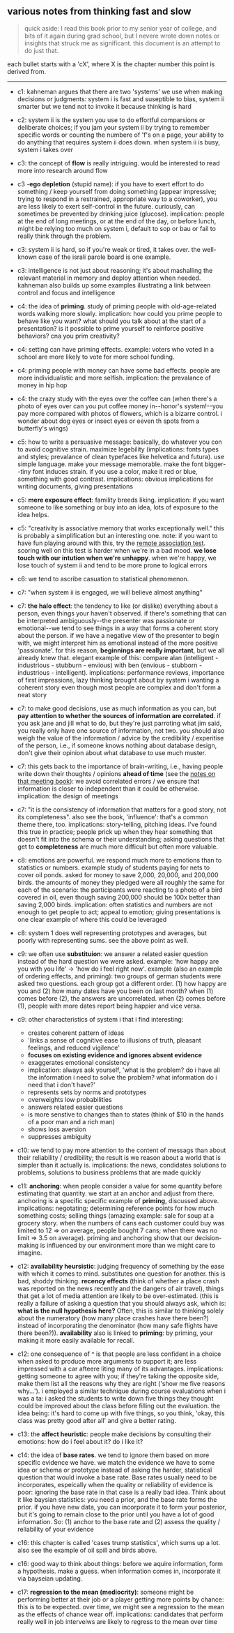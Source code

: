 ## various notes from __thinking fast and slow__

> quick aside: I read this book prior to my senior year of college, and bits of it again during grad school, but I nevere wrote down notes or insights that struck me as significant. this document is an attempt to do just that. 

each bullet starts with a 'cX', where X is the chapter number this point is derived from.

-----------

- c1: kahneman argues that there are two 'systems' we use when making decisions or judgments: system i is fast and suseptible to bias, system ii smarter but we tend not to invoke it because thinking is hard

- c2: system ii is the system you use to do effortful comparsions or deliberate choices; if you jam your system ii by trying to remember specific words or counting the numbere of 'f's on a page, your ability to do anything that requires system ii does down. when system ii is busy, system i takes over

- c3: the concept of __flow__ is really intriguing. would be interested to read more into research around flow

- c3 -__ego depletion__ (stupid name): if you have to exert effort to do something / keep yourself from doing something (appear impressive; trying to respond in a restrained, appropriate way to a coworker), you are less likely to exert self-control in the future. curiously, can sometimes be prevented by drinking juice (glucose). implication: people at the end of long meetings, or at the end of the day, or before lunch, might be relying too much on system i, default to sop or bau or fail to really think through the problem.

- c3: system ii is hard, so if you're weak or tired, it takes over. the well-known case of the israli parole board is one example.

- c3: intelligence is not just about reasoning; it's about mashalling the relevant material in memory and deploy attention when needed. kahneman also builds up some examples illustrating a link between control and focus and intelligence 

- c4: the idea of __priming__. study of priming people with old-age-related words walking more slowly. implication: how could you prime people to behave like you want? what should you talk about at the start of a presentation? is it possible to prime yourself to reinforce positive behaviors? cna you prim creativity? 

- c4: setting can have priming effects. example: voters who voted in a school are more likely to vote for more school funding. 

- c4: priming people with money can have some bad effects. people are more individualistic and more selfish. implication: the prevalance of money in hip hop

- c4: the crazy study with the eyes over the coffee can (when there's a photo of eyes over can you put coffee money in--honor's system!--you pay more compared with photos of flowers, which is a bizarre control. i wonder about dog eyes or insect eyes or eeven th spots from a butterfly's wings)

- c5: how to write a persuasive message: basically, do whatever you con to avoid cognitive strain. maximize legebility (implications: fonts types and styles; prevalance of clean typefaces like helvetica and futura). use simple language. make your message memorable. make the font bigger--tiny font induces strain. if you use a color, make it red or blue, something with good contrast. implications: obvious implications for writing documents, giving presentations

- c5: __mere exposure effect__: famility breeds liking. implication: if you want someone to like something or buy into an idea, lots of exposure to the idea helps.

- c5: "creativity is associative memory that works exceptionally well." this is probably a simplification but an interesting one. note: if you want to have fun playing around with this, try the [remote association test](https://www.remote-associates-test.com/). scoring well on this test is harder when we're in a bad mood. __we lose touch with our intution when we're unhappy__. when we're happy, we lose touch of system ii and tend to be more prone to logical errors

- c6: we tend to ascribe casuation to statistical phenomenon. 

- c7: "when system ii is engaged, we will believe almost anything"

- c7: __the halo effect__: the tendency to like (or dislike) everything about a person, even things your haven't observed. if there's something that can be interpreted ambiguously--the presenter was passionate or emotional--we tend to see things in a way that forms a coherent story about the person. if we have a negative view of the presenter to begin with, we might interpret him as emotional instead of the more positive 'passionate'. for this reason, __beginnings are really important__, but we all already knew that. elegant example of this: compare alan (intelligent - industrious - stubburn - envious) with ben (envious - stubborn - industrious - intelligent). implications: performance reviews, importance of first impressions, lazy thinking brought about by system i wanting a coherent story even though most people are complex and don't form a neat story

- c7: to make good decisions, use as much information as you can, but __pay attention to whether the sources of information are correlated__. if you ask jane and jill what to do, but they're just parroting what jim said, you really only have one source of information, not two. you should also weigh the value of the information / advice by the credibility / experitise of the person, i.e., if someone knows nothing about database design, don't give their opinion about what database to use much muster.

- c7: this gets back to the importance of brain-writing, i.e., having people write down their thoughts / opinions __ahead of time__ (see the [notes on that meeting book](https://github.com/lukereding/book__notes/blob/master/science__of__meetings.md)): we avoid correlated errors / we ensure that information is closer to independent than it could be otherwise. implication: the design of meetings

- c7: "it is the consistency of information that matters for a good story, not its completeness". also see the book, 'influence': that's a common theme there, too. implications: story-telling, pitching ideas. I've found this true in practice; people prick up when they hear something that doesn't fit into the schema or their understanding; asking questions that get to __completeness__ are much more difficult but often more valuable.

- c8: emotions are powerful. we respond much more to emotions than to statistics or numbers. example study of students paying for nets to cover oil ponds. asked for money to save 2,000, 20,000, and 200,000 birds. the amounts of money they pledged were all roughly the same for each of the scenario: the participants were reacting to a photo of a bird covered in oil, even though saving 200,000 should be 100x better than saving 2,000 birds. implication: often statistics and numbers are not enough to get people to act; appeal to emotion; giving presentations is one clear example of where this could be leveraged

- c8: system 1 does well representing prototypes and averages, but poorly with representing sums. see the above point as well.

- c9: we often use __substituion__: we answer a related easier question instead of the hard question we were asked. example: 'how happy are you with you life' -> 'how do i feel right now'. example (also an example of ordering effects, and priming): two groups of german students were asked two questions. each group got a different order. (1) how happy are you and (2) how many dates have you been on last month? when (1) comes before (2), the answers are uncorrelated. when (2) comes before (1), people with more dates report being happier and vice versa.

- c9: other characteristics of system i that i find interesting:
  - creates coherent pattern of ideas
  - 'links a sense of cognitive ease to illusions of truth, pleasant feelings, and reduced vigilence' 
  - ____focuses on existing evidence and ignores absent evidence____
  - exaggerates emotional consistency
  - implication: always ask yourself, 'what is the problem? do i have all the information i need to solve the problem? what information do i need that i don't have?'
  - represents sets by norms and prototypes
  - overweights low probabilities
  - answers related easier questions
  - is more senstive to changes than to states (think of $10 in the hands of a poor man and a rich man)
  - shows loss aversion
  - suppresses ambiguity

- c10: we tend to pay more attention to the content of messags than about their reliability / credibility; the result is we reason about a world that is simpler than it actually is. implications: the news, condidates solutions to problems, solutions to business problems that are made quickly

- c11: __anchoring__: when people consider a value for some quantity before estimating that quantity. we start at an anchor and adjust from there. anchoring is a specific specific example of __priming__, discussed above. implications: negotating; determining reference points for how much something costs; selling things (amazing example: sale for soup at a grocery story. when the numbers of cans each customer could buy was limited to 12 => on average, people bought 7 cans; when there was no limit => 3.5 on average). priming and anchoring show that our decision-making is influenced by our environment more than we might care to imagine.

- c12: __availability heursistic__: judging frequency of something by the ease with which it comes to mind. substitutes one question for another. this is bad, shoddy thinking. __recency effects__ (think of whether a place crash was reported on the news recently and the dangers of air travel), things that get a lot of media attention are likely to be over-estimated. (this is really a failure of asking a question that you should always ask, which is: ____what is the null hypothesis here?____ Often, this is similar to thinking solely about the numeratory (how many place crashes have there been?) instead of incorporating the denominator (how many safe flights have there been?)). __availability__ also is linked to __priming__: by priming, your making it more easily available for recall.

- c12: one consequence of ^ is that people are less confident in a choice when asked to produce more arguments to support it; are less impressed with a car afteere liting many of its advantages. implications: getting someone to agree with you; if they're taking the opposite side, make them list all the reasons why they are right ('show me five reasons why...'). i employed a similar technique during course evaluations when i was a ta: i asked the students to write down five things they thought could be improved about the class before filling out the evaluation. the idea being: it's hard to come up with five things, so you think, 'okay, this class was pretty good after all' and give a better rating.

- c13: the __affect heuristic__: people make decisions by consulting their emotions: how do i feel about it? do i like it?

- c14: the idea of __base rates__. we tend to ignore them based on more specific evidence we have. we match the evidence we have to some idea or schema or prototype instead of asking the harder, statistical question that would invoke a base rate. Base rates usually need to be incorporates, espeically when the quality or reliability of evidence is poor: ignoring the base rate in that case is a really bad idea. Think about it like baysian statistics: you need a prior, and the base rate forms the prior. if you have new data, you can incorporate it to form your posterior, but it's going to remain close to the prior until you have a lot of good information. So: (1) anchor to the base rate and (2) assess the quality / reliability of your evidence

- c16: this chapter is called 'cases trump statistics', which sums up a lot. also see the example of oil spill and birds above.

- c16: good way to think about things: before we aquire information, form a hypothesis. make a guess. when information comes in, incorporate it via bayseian updating. 

- c17: __regression to the mean (mediocrity)__: someone might be performing better at their job or a player getting more points by chance: this is to be expected. over time, we might see a regression to the mean as the effects of chance wear off. implications: candidates that perform really well in job interveiws are likely to regress to the mean over time
